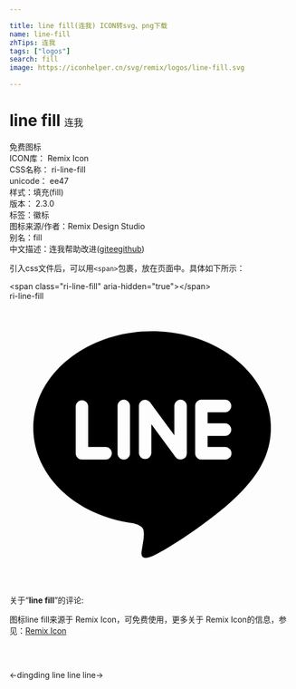 ```yaml
---

title: line fill(连我) ICON转svg、png下载
name: line-fill
zhTips: 连我
tags: ["logos"]
search: fill
image: https://iconhelper.cn/svg/remix/logos/line-fill.svg

---
```


# line fill  <small style="font-size: 60%;font-weight: 100">连我</small>


<div class="detail-page">
<p>
<span><span class="badge-success badge">免费图标</span> </span>
<br/>
<span>
ICON库：
<span class="badge-secondary badge">Remix Icon</span> 
</span>
<br/>
<span>
CSS名称：
<span class="badge-secondary badge">ri-line-fill</span> 
</span>
<br/>
<span>
unicode：
<span class="badge-secondary badge">ee47</span> 
<copy-btn content='ee47' btn-title=""></copy-btn>
<copy-btn :content='String.fromCodePoint(parseInt("ee47", 16))' btn-title="复制U"></copy-btn>
</span><br/><span>样式：<span class="badge-light badge">填充(fill)</span></span>
<br/>
<span>
版本：
<span class="badge-secondary badge">2.3.0</span> 
</span><br/><span>标签：<span class="badge-light badge"><router-link to="/tags/logos.html">徽标</router-link></span></span>
<br/>
<span>图标来源/作者：<span class="badge-light badge">Remix Design Studio</span></span> 
<br/>
<span>别名：<span class="badge-light badge">fill</span></span><br/><span class="zh-detail">中文描述：<span class="badge-primary badge">连我</span><span class="help-link"><span>帮助改进</span>(<a href="https://gitee.com/liuwave/icon-helper/edit/master/json/remix/logos/line-fill.json" target="_blank" rel="noopener noreferrer">gitee</a><a href="https://github.com/liuwave/icon-helper/edit/master/json/remix/logos/line-fill.json" target="_blank" rel="noopener noreferrer">github</a></span>)</span><br/>
</p>
</div>
<div class="alert alert-dark">
  <i class="ri-line-fill ri-xs"></i>
  <i class="ri-line-fill ri-sm"></i>
  <i class="ri-line-fill ri-lg"></i>
  <i class="ri-line-fill ri-2x"></i>
  <i class="ri-line-fill ri-3x"></i>
  <i class="ri-line-fill ri-5x"></i>
  <i class="ri-line-fill ri-7x"></i>
</div>
<div>
  <p>引入css文件后，可以用<code>&lt;span&gt;</code>包裹，放在页面中。具体如下所示：    
  </p>
  <div class="alert alert-primary" style="font-size: 14px">
    &lt;span class="ri-line-fill" aria-hidden="true"&gt;&lt;/span&gt;
    <copy-btn content='<span class="ri-line-fill" aria-hidden="true"></span>'></copy-btn>
  </div>
  <div class="alert alert-secondary">
    <i class="ri-line-fill"
    style="font-size: 24px"
    aria-hidden="true"></i> ri-line-fill
    <copy-btn content="ri-line-fill" btn-title="复制图标名称"></copy-btn>
  </div>
</div>
<div id="svg" class="svg-wrap">
<svg xmlns="http://www.w3.org/2000/svg" viewBox="0 0 24 24">
    <g>
        <path fill="none" d="M0 0h24v24H0z"/>
        <path fill-rule="nonzero" d="M18.663 10.84a.526.526 0 0 1-.526.525h-1.462v.938h1.462a.525.525 0 1 1 0 1.049H16.15a.526.526 0 0 1-.522-.524V8.852c0-.287.235-.525.525-.525h1.988a.525.525 0 0 1-.003 1.05h-1.462v.938h1.462c.291 0 .526.237.526.525zm-4.098 2.485a.538.538 0 0 1-.166.025.515.515 0 0 1-.425-.208l-2.036-2.764v2.45a.525.525 0 0 1-1.047 0V8.852a.522.522 0 0 1 .52-.523c.162 0 .312.086.412.211l2.052 2.775V8.852c0-.287.235-.525.525-.525.287 0 .525.238.525.525v3.976a.524.524 0 0 1-.36.497zm-4.95.027a.526.526 0 0 1-.523-.524V8.852c0-.287.236-.525.525-.525.289 0 .524.238.524.525v3.976a.527.527 0 0 1-.526.524zm-1.53 0H6.098a.528.528 0 0 1-.525-.524V8.852a.527.527 0 0 1 1.05 0v3.45h1.464a.525.525 0 0 1 0 1.05zM12 2.572c-5.513 0-10 3.643-10 8.118 0 4.01 3.558 7.369 8.363 8.007.325.068.769.215.881.492.1.25.066.638.032.9l-.137.85c-.037.25-.2.988.874.537 1.076-.449 5.764-3.398 7.864-5.812C21.313 14.089 22 12.477 22 10.69c0-4.475-4.488-8.118-10-8.118z"/>
    </g>
</svg>

</div>
<detail full-name='ri-line-fill'></detail>  
<div class="icon-detail__container">
<p>关于“<b>line fill</b>”的评论:</p>
</div>
<Vssue title="关于“line fill”的评论" />    
<div><p>图标line fill来源于 Remix Icon，可免费使用，更多关于  Remix Icon的信息，参见：<a target="_blank" href="https://iconhelper.cn/remix.html">Remix Icon</a>
</p></div>

<div style="padding:2rem 0 " class="page-nav"><p class="inner"><span class="prev">←<router-link to="/icon/logos/dingding-line.html">dingding line</router-link></span> <span class="next"><router-link to="/icon/logos/line-line.html">line line</router-link>→</span></p></div>
